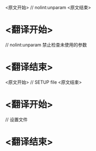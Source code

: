 
<原文开始>
// nolint:unparam
<原文结束>

# <翻译开始>
// nolint:unparam 禁止检查未使用的参数
# <翻译结束>


<原文开始>
	// SETUP file
<原文结束>

# <翻译开始>
// 设置文件
# <翻译结束>

